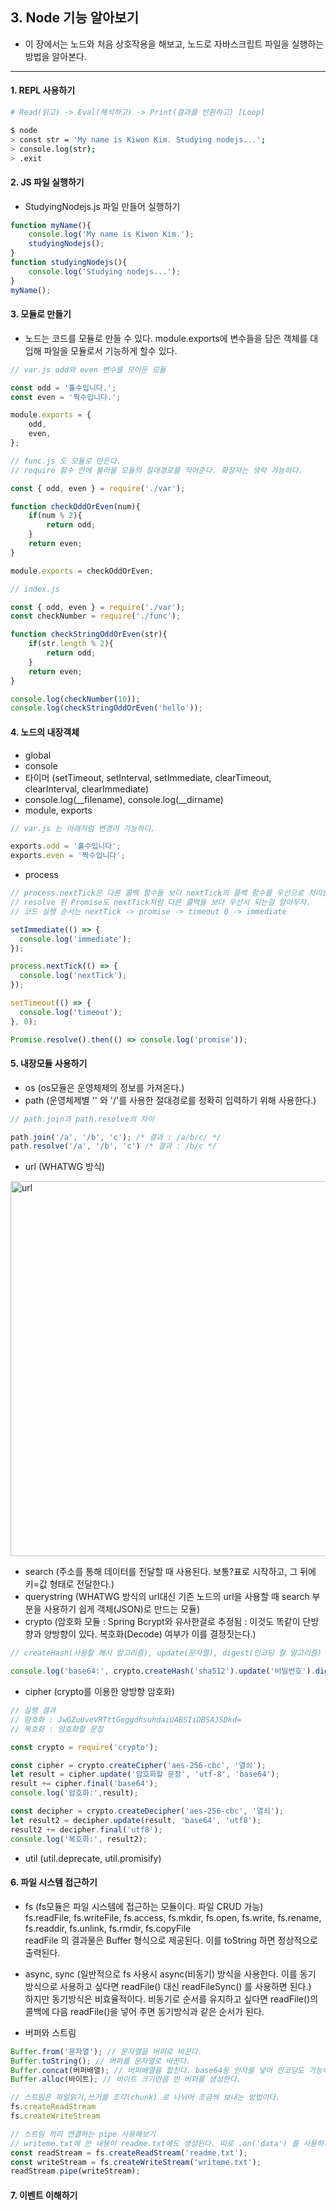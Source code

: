 ## 3. Node 기능 알아보기
- 이 장에서는 노드와 처음 상호작용을 해보고, 노드로 자바스크립트 파일을 실행하는 방법을 알아본다.
---

#### 1. REPL 사용하기
```bash
# Read(읽고) -> Eval(해석하고) -> Print(결과를 반환하고) [Loop]

$ node
> const str = 'My name is Kiwon Kim. Studying nodejs...';
> console.log(str);
> .exit
```

#### 2. JS 파일 실행하기
- StudyingNodejs.js 파일 만들어 실행하기
```javascript
function myName(){
    console.log('My name is Kiwon Kim.');
    studyingNodejs();
}
function studyingNodejs(){
    console.log('Studying nodejs...');
}
myName();
```

#### 3. 모듈로 만들기
- 노드는 코드를 모듈로 만들 수 있다. module.exports에 변수들을 담은 객체를 대입해 파일을 모듈로서 기능하게 할수 있다.
```javascript
// var.js odd와 even 변수를 모아둔 모듈

const odd = '홀수입니다.';
const even = '짝수입니다.';

module.exports = {
    odd,
    even,
};
```
```javascript
// func.js 도 모듈로 만든다.
// require 함수 안에 불러올 모듈의 절대경로를 적어준다. 확장자는 생략 가능하다.

const { odd, even } = require('./var');

function checkOddOrEven(num){
    if(num % 2){
        return odd;
    }
    return even;
}

module.exports = checkOddOrEven;
```
```javascript
// index.js

const { odd, even } = require('./var');
const checkNumber = require('./func');

function checkStringOddOrEven(str){
    if(str.length % 2){
        return odd;
    }
    return even;
}

console.log(checkNumber(10));
console.log(checkStringOddOrEven('hello'));
```

#### 4. 노드의 내장객체
- global
- console
- 타이머 (setTimeout, setInterval, setImmediate, clearTimeout, clearInterval, clearImmediate)
- console.log(__filename), console.log(__dirname)
- module, exports
```javascript
// var.js 는 아래처럼 변경이 가능하다.

exports.odd = '홀수입니다';
exports.even = '짝수입니다';
```
- process
```javascript
// process.nextTick은 다른 콜백 함수들 보다 nextTick의 콜백 함수를 우선으로 처리한게 된다.
// resolve 된 Promise도 nextTick처럼 다른 콜백들 보다 우선시 되는걸 알아두자.
// 코드 실행 순서는 nextTick -> promise -> timeout 0 -> immediate

setImmediate(() => {
  console.log('immediate');
});

process.nextTick(() => {
  console.log('nextTick');
});

setTimeout(() => {
  console.log('timeout');
}, 0);

Promise.resolve().then(() => console.log('promise'));
```

#### 5. 내장모듈 사용하기
- os (os모듈은 운영체제의 정보를 가져온다.)
- path (운영체제별 '\' 와 '/'를 사용한 절대경로를 정확히 입력하기 위해 사용한다.)
```javascript
// path.join과 path.resolve의 차이

path.join('/a', '/b', 'c'); /* 결과 : /a/b/c/ */
path.resolve('/a', '/b', 'c') /* 결과 : /b/c */
```
- url (WHATWG 방식)  
<img width="600" alt="url" src="https://user-images.githubusercontent.com/26129338/88536379-adc6da80-d046-11ea-96e8-03bdc83d5b13.png">

- search (주소를 통해 데이터를 전달할 때 사용된다. 보통?표로 시작하고, 그 뒤에 키=값 형태로 전달한다.)
- querystring (WHATWG 방식의 url대신 기존 노드의 url을 사용할 때 search 부분을 사용하기 쉽게 객체(JSON)로 만드는 모듈)
- crypto (암호화 모듈 : Spring Bcrypt와 유사한걸로 추정됨 : 이것도 똑같이 단방향과 양방향이 있다. 복호화(Decode) 여부가 이를 결정짓는다.)
```javascript
// createHash(사용할 해시 알고리즘), update(문자열), digest(인코딩 할 알고리즘)

console.log('base64:', crypto.createHash('sha512').update('비밀번호').digest('base64'));
```
- cipher (crypto를 이용한 양방향 암호화)
```javascript
// 실행 결과
// 암호화 : JwGZuUveVRTttGeggdhsuhdaiUABSIiDBSAJSDkd=
// 복호화 : 암호화할 문장

const crypto = require('crypto');

const cipher = crypto.createCipher('aes-256-cbc', '열쇠');
let result = cipher.update('암호화할 문장', 'utf-8', 'base64');
result += cipher.final('base64');
console.log('암호화:',result);

const decipher = crypto.createDecipher('aes-256-cbc', '열쇠');
let result2 = decipher.update(result, 'base64', 'utf8');
result2 += decipher.final('utf8');
console.log('복호화:', result2);
```
- util (util.deprecate, util.promisify)

#### 6. 파일 시스템 접근하기
- fs (fs모듈은 파일 시스템에 접근하는 모듈이다. 파일 CRUD 가능)  
fs.readFile, fs.writeFile, fs.access, fs.mkdir, fs.open, fs.write, fs.rename, fs.readdir, fs.unlink, fs.rmdir, fs.copyFile   
readFile 의 결과물은 Buffer 형식으로 제공된다. 이를 toString 하면 정상적으로 출력된다.

- async, sync (일반적으로 fs 사용시 async(비동기) 방식을 사용한다. 이를 동기 방식으로 사용하고 싶다면 readFile() 대신 readFileSync() 를 사용하면 된다.)  
하지만 동기방식은 비효율적이다. 비동기로 순서를 유지하고 싶다면 readFile()의 콜백에 다음 readFile()을 넣어 주면 동기방식과 같은 순서가 된다.

- 버퍼와 스트림
```javascript
Buffer.from('문자열'); // 문자열을 버퍼로 바꾼다.
Buffer.toString(); // 버퍼를 문자열로 바꾼다.
Buffer.concat(버퍼배열); // 버퍼배열을 합친다. base64등 인자를 넣어 인코딩도 가능하다.
Buffer.alloc(바이트); // 바이트 크기만큼 빈 버퍼를 생성한다.

// 스트림은 파일읽기,쓰기를 조각(chunk) 로 나뉘어 조금씩 보내는 방법이다.
fs.createReadStream
fs.createWriteStream

// 스트림 끼리 연결하는 pipe 사용해보기
// writeme.txt에 쓴 내용이 readme.txt에도 생성된다. 따로 .on('data') 를 사용하지 않아도 된다는 장점이 있다.
const readStream = fs.createReadStream('readme.txt');
const writeStream = fs.createWriteStream('writeme.txt');
readStream.pipe(writeStream);
```

#### 7. 이벤트 이해하기

